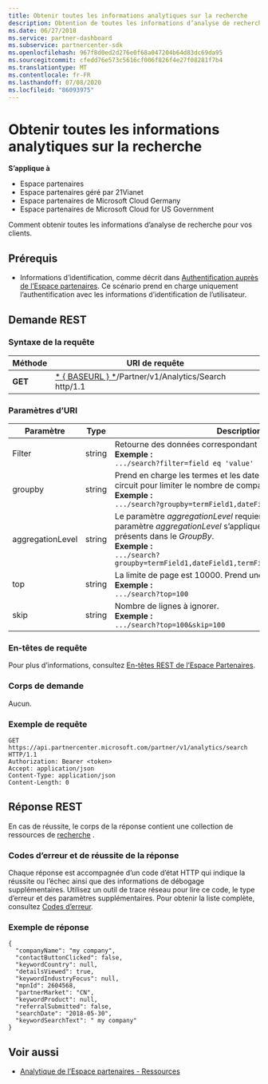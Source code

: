 ```yaml
---
title: Obtenir toutes les informations analytiques sur la recherche
description: Obtention de toutes les informations d’analyse de recherche.
ms.date: 06/27/2018
ms.service: partner-dashboard
ms.subservice: partnercenter-sdk
ms.openlocfilehash: 967f8d0ed2d276e0f68a047204b64d83dc69da95
ms.sourcegitcommit: cfedd76e573c5616cf006f826f4e27f08281f7b4
ms.translationtype: MT
ms.contentlocale: fr-FR
ms.lasthandoff: 07/08/2020
ms.locfileid: "86093975"
---
```

# <a name="get-all-search-analytics-information"></a>Obtenir toutes les informations analytiques sur la recherche

**S’applique à**

- Espace partenaires
- Espace partenaires géré par 21Vianet
- Espace partenaires de Microsoft Cloud Germany
- Espace partenaires de Microsoft Cloud for US Government

Comment obtenir toutes les informations d’analyse de recherche pour vos clients.

## <a name="prerequisites"></a>Prérequis

- Informations d’identification, comme décrit dans [Authentification auprès de l’Espace partenaires](partner-center-authentication.md). Ce scénario prend en charge uniquement l’authentification avec les informations d’identification de l’utilisateur.

## <a name="rest-request"></a>Demande REST

### <a name="request-syntax"></a>Syntaxe de la requête

| Méthode  | URI de requête |
|---------|-------------|
| **GET** | [* \{ BASEURL \} *](partner-center-rest-urls.md)/Partner/v1/Analytics/Search http/1.1 |

### <a name="uri-parameters"></a>Paramètres d’URI

|    Paramètre     |  Type  |                                                                                                                   Description                                                                                                                    |
|------------------|--------|--------------------------------------------------------------------------------------------------------------------------------------------------------------------------------------------------------------------------------------------------|
|      Filter      | string |                                                                     Retourne des données correspondant à la condition de filtre. </br> **Exemple :**</br> `.../search?filter=field eq 'value'`                                                                     |
|     groupby      | string |                                         Prend en charge les termes et les dates. La logique de court-circuit pour limiter le nombre de compartiments. </br> **Exemple :**</br> `.../search?groupby=termField1,dateField1,termField2`                                         |
| aggregationLevel | string | Le paramètre *aggregationLevel* requiert un *GroupBy*. Le paramètre *aggregationLevel* s’applique à tous les champs de date présents dans le *GroupBy*. </br> **Exemple :**</br>  `.../search?groupby=termField1,dateField1,termField2&aggregationLevel=day` |
|       top        | string |                                                                     La limite de page est 10000. Prend une valeur inférieure à 10000.  </br> **Exemple :**</br>  `.../search?top=100`                                                                     |
|       skip       | string |                                                                                  Nombre de lignes à ignorer. </br> **Exemple :**</br> `.../search?top=100&skip=100`                                                                                   |

### <a name="request-headers"></a>En-têtes de requête

Pour plus d’informations, consultez [En-têtes REST de l’Espace Partenaires](headers.md).

### <a name="request-body"></a>Corps de demande

Aucun.

### <a name="request-example"></a>Exemple de requête

```http
GET https://api.partnercenter.microsoft.com/partner/v1/analytics/search HTTP/1.1
Authorization: Bearer <token>
Accept: application/json
Content-Type: application/json
Content-Length: 0
```

## <a name="rest-response"></a>Réponse REST

En cas de réussite, le corps de la réponse contient une collection de ressources de [recherche](partner-center-analytics-resources.md#search-resource) .

### <a name="response-success-and-error-codes"></a>Codes d’erreur et de réussite de la réponse

Chaque réponse est accompagnée d’un code d’état HTTP qui indique la réussite ou l’échec ainsi que des informations de débogage supplémentaires. Utilisez un outil de trace réseau pour lire ce code, le type d’erreur et des paramètres supplémentaires. Pour obtenir la liste complète, consultez [Codes d’erreur](error-codes.md).

### <a name="response-example"></a>Exemple de réponse

```http
{
  "companyName": "my company",
  "contactButtonClicked": false,
  "keywordCountry": null,
  "detailsViewed": true,
  "keywordIndustryFocus": null,
  "mpnId": 2604568,
  "partnerMarket": "CN",
  "keywordProduct": null,
  "referralSubmitted": false,
  "searchDate": "2018-05-30",
  "keywordSearchText": " my company"
}
```

## <a name="see-also"></a>Voir aussi

- [Analytique de l’Espace partenaires - Ressources](partner-center-analytics-resources.md)
